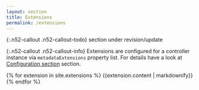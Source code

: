 ```yaml
---
layout: section
title: Extensions
permalink: /extensions
---
```


{:.n52-callout .n52-callout-todo}
section under revision/update

{:.n52-callout .n52-callout-info}
Extensions are configured for a controller instance via `metadataExtensions` property list. For
details have a look at [Configuration section]({{site.baseurl}}/configuration.html) section.

<div>
{% for extension in site.extensions %}
    {{extension.content | markdownify}}
{% endfor %}
</div>
